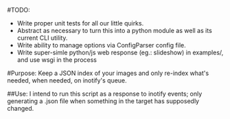 #TODO:
* Write proper unit tests for all our little quirks.
* Abstract as necessary to turn this into a python module as well as its current CLI utility.
* Write ability to manage options via ConfigParser config file.
* Write super-simle python/js web response (eg.: slideshow) in examples/, and use wsgi in the process

#Purpose:
  Keep a JSON index of your images and only re-index what's needed, when
  needed, on inotify's queue.

##Use:
  I intend to run this script as a response to inotify events; only generating
  a .json file when something in the target has supposedly changed.

